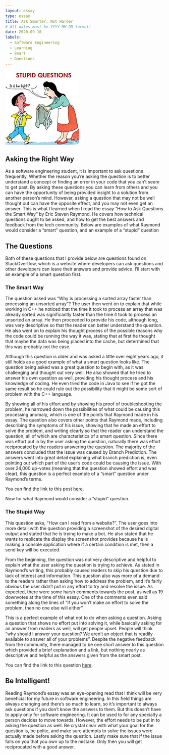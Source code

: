 ```yaml
---
layout: essay
type: essay
title: Ask Smarter, Not Harder
# All dates must be YYYY-MM-DD format!
date: 2020-09-10
labels:
  - Software Engineering 
  - Learning
  - Smart
  - Questions
---
```


<img class="ui medium left floated image" src="../images/stupid-question.jpg">

## Asking the Right Way


As a software engineering student, it is important to ask questions frequently. Whether the reason you’re asking the question is to better understand a concept or finding an error in your code that you can’t seem to get past. By asking these questions you can learn from others and you can have the opportunity of being provided insight to a solution from another person’s mind. However, asking a question that may not be well thought out can have the opposite effect, and you may not even get an answer. This is what I learned when I read the essay “How to Ask Questions the Smart Way” by Eric Steven Raymond. He covers how technical questions ought to be asked, and how to get the best answers and feedback from the tech community. Below are examples of what Raymond would consider a “smart” question, and an example of a “stupid” question

## The Questions 


Both of these questions that I provide below are questions found on StackOverflow, which is a website where developers can ask questions and other developers can leave their answers and provide advice. I’ll start with an example of a smart question first. 

### The Smart Way

The question asked was “Why is processing a sorted array faster than processing an unsorted array”? The user then went on to explain that while working in C++ he noticed that the time it took to process an array that was already sorted was significantly faster than the time it took to process an unsorted an array. He then proceeded to provide his code, although long, was very descriptive so that the reader can better understand the question. He also went on to explain his thought process of the possible reasons why the code could be running the way it was, stating that at first he thought that maybe the data was being placed into the cache, but determined that this was probably not the case. 

Although this question is older and was asked a little over eight years ago, it still holds as a good example of what a smart question looks like. The question being asked was a great question to begin with, as it was challenging and thought out very well. He also showed that he tried to answer his own question as well, providing his thought process and his knowledge of coding. He even tried the code in Java to see if he got the same result so he could rule out the possibility that it might be some sort of problem with the C++ language. 

By showing all of his effort and by showing his proof of troubleshooting the problem, he narrowed down the possibilities of what could be causing this processing anomaly, which is one of the points that Raymond made in his essay. The question also covers other points that Raymond made, including describing the symptoms of his issue, showing that he made an effort to solve the problem, and writing clearly so that the reader can understand the question, all of which are characteristics of a smart question. Since there was effort put in by the user asking the question, naturally there was effort reciprocated by the readers answering the question. The majority of the answers concluded that the issue was caused by Branch Prediction. The answers went into great detail explaining what branch prediction is, even pointing out which part of the user’s code could be causing the issue. With over 24,000 up-votes (meaning that the question showed effort and was clear), this question is a perfect example of a “smart” question under Raymond’s terms. 

You can find the link to this post [here](https://stackoverflow.com/questions/11227809/why-is-processing-a-sorted-array-faster-than-processing-an-unsorted-array).

Now for what Raymond would consider a “stupid” question. 

### The Stupid Way

This question asks, “How can I read from a website?”. The user goes into more detail with the question providing a screenshot of the desired digital output and stated that he is trying to make a bot. He also stated that he wants to replicate the display the screenshot provides because he is making a console application where if a certain condition is met, then a send key will be executed. 

From the beginning, the question was not very descriptive and helpful to explain what the user asking the question is trying to achieve. As stated in Raymond’s writing, this probably caused readers to skip his question due to lack of interest and information. This question also was more of a demand to the readers rather than asking how to address the problem, and It’s fairly obvious the user didn’t put in any effort to try and resolve the issue. As expected, there were some harsh comments towards the post, as well as 19 downvotes at the time of this essay. One of the comments even said something along the lines of “if you won’t make an effort to solve the problem, then no one else will either”. 

This is a perfect example of what not to do when asking a question. Asking a question that shows no effort put into solving it, while basically asking for an answer from readers as well, will get people upset. People will think “why should I answer your question? We aren’t an object that is readily available to answer all of your problems”. Despite the negative feedback from the community, there managed to be one short answer to this question which provided a brief explanation and a link, but nothing nearly as descriptive and helpful as the answers given from the smart post. 

You can find the link to this question [here](https://stackoverflow.com/questions/21766408/how-can-i-read-from-a-website-c-sharp).

## Be Intelligent!

Reading Raymond’s essay was an eye-opening read that I think will be very beneficial for my future in software engineering. In this field things are always changing and there’s so much to learn, so it’s important to always ask questions if you don’t know the answers to them. But this doesn’t have to apply only for software engineering. It can be used to for any specialty a person decides to move towards. However, the effort needs to be put in to asking the question as well. Be crystal clear with what your goal for the question is, be polite, and make sure attempts to solve the issues were actually made before asking the question. Lastly make sure that if the issue falls on you that you own up to the mistake. Only then you will get reciprocated with a good answer. 
